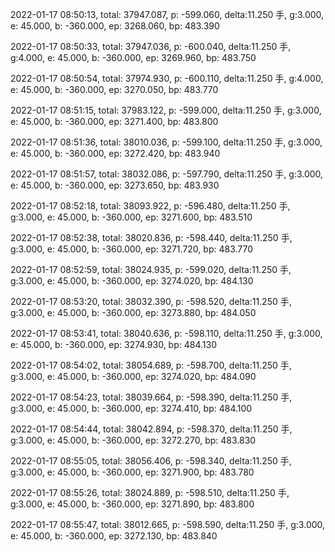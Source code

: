2022-01-17 08:50:13, total: 37947.087, p: -599.060, delta:11.250 手, g:3.000, e: 45.000, b: -360.000, ep: 3268.060, bp: 483.390

2022-01-17 08:50:33, total: 37947.036, p: -600.040, delta:11.250 手, g:4.000, e: 45.000, b: -360.000, ep: 3269.960, bp: 483.750

2022-01-17 08:50:54, total: 37974.930, p: -600.110, delta:11.250 手, g:4.000, e: 45.000, b: -360.000, ep: 3270.050, bp: 483.770

2022-01-17 08:51:15, total: 37983.122, p: -599.000, delta:11.250 手, g:3.000, e: 45.000, b: -360.000, ep: 3271.400, bp: 483.800

2022-01-17 08:51:36, total: 38010.036, p: -599.100, delta:11.250 手, g:3.000, e: 45.000, b: -360.000, ep: 3272.420, bp: 483.940

2022-01-17 08:51:57, total: 38032.086, p: -597.790, delta:11.250 手, g:3.000, e: 45.000, b: -360.000, ep: 3273.650, bp: 483.930

2022-01-17 08:52:18, total: 38093.922, p: -596.480, delta:11.250 手, g:3.000, e: 45.000, b: -360.000, ep: 3271.600, bp: 483.510

2022-01-17 08:52:38, total: 38020.836, p: -598.440, delta:11.250 手, g:3.000, e: 45.000, b: -360.000, ep: 3271.720, bp: 483.770

2022-01-17 08:52:59, total: 38024.935, p: -599.020, delta:11.250 手, g:3.000, e: 45.000, b: -360.000, ep: 3274.020, bp: 484.130

2022-01-17 08:53:20, total: 38032.390, p: -598.520, delta:11.250 手, g:3.000, e: 45.000, b: -360.000, ep: 3273.880, bp: 484.050

2022-01-17 08:53:41, total: 38040.636, p: -598.110, delta:11.250 手, g:3.000, e: 45.000, b: -360.000, ep: 3274.930, bp: 484.130

2022-01-17 08:54:02, total: 38054.689, p: -598.700, delta:11.250 手, g:3.000, e: 45.000, b: -360.000, ep: 3274.020, bp: 484.090

2022-01-17 08:54:23, total: 38039.664, p: -598.390, delta:11.250 手, g:3.000, e: 45.000, b: -360.000, ep: 3274.410, bp: 484.100

2022-01-17 08:54:44, total: 38042.894, p: -598.370, delta:11.250 手, g:3.000, e: 45.000, b: -360.000, ep: 3272.270, bp: 483.830

2022-01-17 08:55:05, total: 38056.406, p: -598.340, delta:11.250 手, g:3.000, e: 45.000, b: -360.000, ep: 3271.900, bp: 483.780

2022-01-17 08:55:26, total: 38024.889, p: -598.510, delta:11.250 手, g:3.000, e: 45.000, b: -360.000, ep: 3271.890, bp: 483.800

2022-01-17 08:55:47, total: 38012.665, p: -598.590, delta:11.250 手, g:3.000, e: 45.000, b: -360.000, ep: 3272.130, bp: 483.840